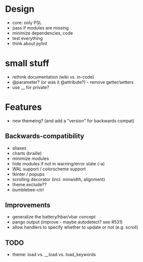 # Design
- core: only PSL
- pass if modules are missing
- minimize dependencies, code
- test everything
- think about pylint

# small stuff
- rethink documentation (wiki vs. in-code)
- @parameter? (or was it @attribute?) - remove getter/setters
- use __ for private?

# Features
- new themeing? (and add a "version" for backwards compat)

## Backwards-compatibility
- aliases
- charts (braille)
- minimize modules
- hide modules if not in warning/error state (-a)
- WAL support / colorscheme support
- tkinter / popups
- scrolling decorator (incl. minwidth, alignment)
- theme.exclude??
- bumblebee-ctrl

## Improvements
- generalize the battery/hbar/vbar concept
- pango output (improve - maybe autodetect? see #531)
- allow handlers to specify whether to update or not (e.g. scroll)

## TODO
- theme: load vs. __load vs. load_keywords
